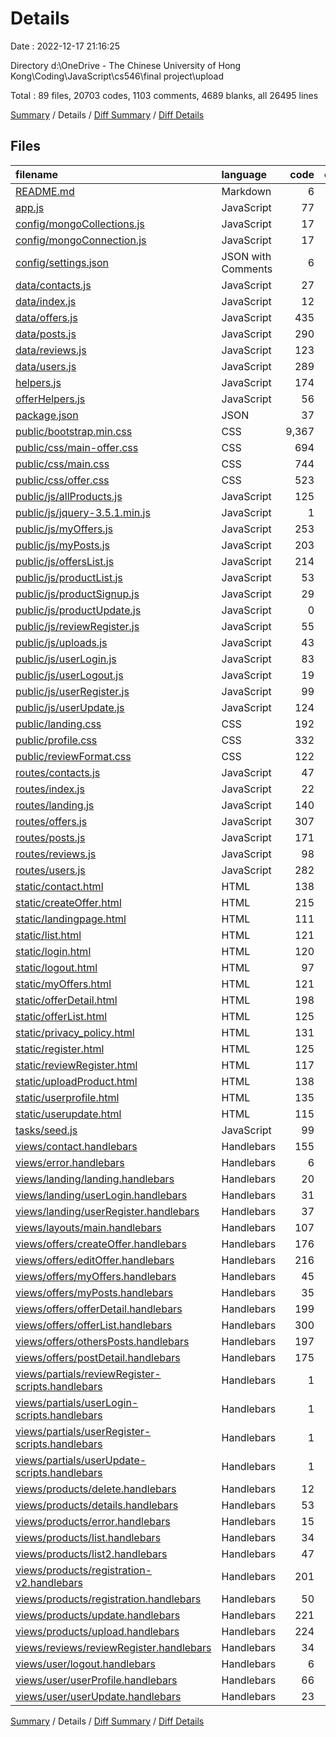 # Details

Date : 2022-12-17 21:16:25

Directory d:\\OneDrive - The Chinese University of Hong Kong\\Coding\\JavaScript\\cs546\\final project\\upload

Total : 89 files,  20703 codes, 1103 comments, 4689 blanks, all 26495 lines

[Summary](results.md) / Details / [Diff Summary](diff.md) / [Diff Details](diff-details.md)

## Files
| filename | language | code | comment | blank | total |
| :--- | :--- | ---: | ---: | ---: | ---: |
| [README.md](/README.md) | Markdown | 6 | 0 | 3 | 9 |
| [app.js](/app.js) | JavaScript | 77 | 2 | 18 | 97 |
| [config/mongoCollections.js](/config/mongoCollections.js) | JavaScript | 17 | 0 | 5 | 22 |
| [config/mongoConnection.js](/config/mongoConnection.js) | JavaScript | 17 | 0 | 3 | 20 |
| [config/settings.json](/config/settings.json) | JSON with Comments | 6 | 0 | 0 | 6 |
| [data/contacts.js](/data/contacts.js) | JavaScript | 27 | 1 | 10 | 38 |
| [data/index.js](/data/index.js) | JavaScript | 12 | 0 | 3 | 15 |
| [data/offers.js](/data/offers.js) | JavaScript | 435 | 30 | 136 | 601 |
| [data/posts.js](/data/posts.js) | JavaScript | 290 | 30 | 83 | 403 |
| [data/reviews.js](/data/reviews.js) | JavaScript | 123 | 10 | 27 | 160 |
| [data/users.js](/data/users.js) | JavaScript | 289 | 56 | 96 | 441 |
| [helpers.js](/helpers.js) | JavaScript | 174 | 2 | 16 | 192 |
| [offerHelpers.js](/offerHelpers.js) | JavaScript | 56 | 3 | 22 | 81 |
| [package.json](/package.json) | JSON | 37 | 0 | 1 | 38 |
| [public/bootstrap.min.css](/public/bootstrap.min.css) | CSS | 9,367 | 2 | 2,041 | 11,410 |
| [public/css/main-offer.css](/public/css/main-offer.css) | CSS | 694 | 10 | 156 | 860 |
| [public/css/main.css](/public/css/main.css) | CSS | 744 | 15 | 157 | 916 |
| [public/css/offer.css](/public/css/offer.css) | CSS | 523 | 26 | 94 | 643 |
| [public/js/allProducts.js](/public/js/allProducts.js) | JavaScript | 125 | 9 | 48 | 182 |
| [public/js/jquery-3.5.1.min.js](/public/js/jquery-3.5.1.min.js) | JavaScript | 1 | 1 | 0 | 2 |
| [public/js/myOffers.js](/public/js/myOffers.js) | JavaScript | 253 | 12 | 62 | 327 |
| [public/js/myPosts.js](/public/js/myPosts.js) | JavaScript | 203 | 38 | 63 | 304 |
| [public/js/offersList.js](/public/js/offersList.js) | JavaScript | 214 | 9 | 47 | 270 |
| [public/js/productList.js](/public/js/productList.js) | JavaScript | 53 | 6 | 20 | 79 |
| [public/js/productSignup.js](/public/js/productSignup.js) | JavaScript | 29 | 0 | 14 | 43 |
| [public/js/productUpdate.js](/public/js/productUpdate.js) | JavaScript | 0 | 0 | 1 | 1 |
| [public/js/reviewRegister.js](/public/js/reviewRegister.js) | JavaScript | 55 | 1 | 12 | 68 |
| [public/js/uploads.js](/public/js/uploads.js) | JavaScript | 43 | 21 | 10 | 74 |
| [public/js/userLogin.js](/public/js/userLogin.js) | JavaScript | 83 | 4 | 12 | 99 |
| [public/js/userLogout.js](/public/js/userLogout.js) | JavaScript | 19 | 0 | 5 | 24 |
| [public/js/userRegister.js](/public/js/userRegister.js) | JavaScript | 99 | 5 | 13 | 117 |
| [public/js/userUpdate.js](/public/js/userUpdate.js) | JavaScript | 124 | 6 | 15 | 145 |
| [public/landing.css](/public/landing.css) | CSS | 192 | 1 | 25 | 218 |
| [public/profile.css](/public/profile.css) | CSS | 332 | 28 | 62 | 422 |
| [public/reviewFormat.css](/public/reviewFormat.css) | CSS | 122 | 331 | 20 | 473 |
| [routes/contacts.js](/routes/contacts.js) | JavaScript | 47 | 0 | 8 | 55 |
| [routes/index.js](/routes/index.js) | JavaScript | 22 | 1 | 5 | 28 |
| [routes/landing.js](/routes/landing.js) | JavaScript | 140 | 19 | 23 | 182 |
| [routes/offers.js](/routes/offers.js) | JavaScript | 307 | 54 | 127 | 488 |
| [routes/posts.js](/routes/posts.js) | JavaScript | 171 | 41 | 45 | 257 |
| [routes/reviews.js](/routes/reviews.js) | JavaScript | 98 | 9 | 22 | 129 |
| [routes/users.js](/routes/users.js) | JavaScript | 282 | 24 | 64 | 370 |
| [static/contact.html](/static/contact.html) | HTML | 138 | 26 | 15 | 179 |
| [static/createOffer.html](/static/createOffer.html) | HTML | 215 | 18 | 39 | 272 |
| [static/landingpage.html](/static/landing.html) | HTML | 111 | 9 | 17 | 137 |
| [static/list.html](/static/list.html) | HTML | 121 | 5 | 15 | 141 |
| [static/login.html](/static/login.html) | HTML | 120 | 9 | 28 | 157 |
| [static/logout.html](/static/logout.html) | HTML | 97 | 9 | 14 | 120 |
| [static/myOffers.html](/static/myOffers.html) | HTML | 121 | 42 | 24 | 187 |
| [static/offerDetail.html](/static/offerDetail.html) | HTML | 198 | 19 | 53 | 270 |
| [static/offerList.html](/static/offerList.html) | HTML | 125 | 13 | 32 | 170 |
| [static/privacy_policy.html](/static/privacy_policy.html) | HTML | 131 | 5 | 14 | 150 |
| [static/register.html](/static/register.html) | HTML | 125 | 9 | 27 | 161 |
| [static/reviewRegister.html](/static/reviewRegister.html) | HTML | 117 | 19 | 20 | 156 |
| [static/uploadProduct.html](/static/uploadProduct.html) | HTML | 138 | 5 | 23 | 166 |
| [static/userprofile.html](/static/userprofile.html) | HTML | 135 | 33 | 35 | 203 |
| [static/userupdate.html](/static/userupdate.html) | HTML | 115 | 9 | 26 | 150 |
| [tasks/seed.js](/tasks/seed.js) | JavaScript | 99 | 9 | 9 | 117 |
| [views/contact.handlebars](/views/contact.handlebars) | Handlebars | 155 | 0 | 20 | 175 |
| [views/error.handlebars](/views/error.handlebars) | Handlebars | 6 | 0 | 6 | 12 |
| [views/landing/landing.handlebars](/views/landing/landing.handlebars) | Handlebars | 20 | 0 | 9 | 29 |
| [views/landing/userLogin.handlebars](/views/landing/userLogin.handlebars) | Handlebars | 31 | 0 | 8 | 39 |
| [views/landing/userRegister.handlebars](/views/landing/userRegister.handlebars) | Handlebars | 37 | 43 | 11 | 91 |
| [views/layouts/main.handlebars](/views/layouts/main.handlebars) | Handlebars | 107 | 0 | 20 | 127 |
| [views/offers/createOffer.handlebars](/views/offers/createOffer.handlebars) | Handlebars | 176 | 0 | 39 | 215 |
| [views/offers/editOffer.handlebars](/views/offers/editOffer.handlebars) | Handlebars | 216 | 0 | 61 | 277 |
| [views/offers/myOffers.handlebars](/views/offers/myOffers.handlebars) | Handlebars | 45 | 0 | 14 | 59 |
| [views/offers/myPosts.handlebars](/views/offers/myPosts.handlebars) | Handlebars | 35 | 0 | 13 | 48 |
| [views/offers/offerDetail.handlebars](/views/offers/offerDetail.handlebars) | Handlebars | 199 | 1 | 64 | 264 |
| [views/offers/offerList.handlebars](/views/offers/offerList.handlebars) | Handlebars | 300 | 3 | 72 | 375 |
| [views/offers/othersPosts.handlebars](/views/offers/othersPosts.handlebars) | Handlebars | 197 | 0 | 75 | 272 |
| [views/offers/postDetail.handlebars](/views/offers/postDetail.handlebars) | Handlebars | 175 | 1 | 61 | 237 |
| [views/partials/reviewRegister-scripts.handlebars](/views/partials/reviewRegister-scripts.handlebars) | Handlebars | 1 | 0 | 0 | 1 |
| [views/partials/userLogin-scripts.handlebars](/views/partials/userLogin-scripts.handlebars) | Handlebars | 1 | 0 | 0 | 1 |
| [views/partials/userRegister-scripts.handlebars](/views/partials/userRegister-scripts.handlebars) | Handlebars | 1 | 0 | 0 | 1 |
| [views/partials/userUpdate-scripts.handlebars](/views/partials/userUpdate-scripts.handlebars) | Handlebars | 1 | 0 | 0 | 1 |
| [views/products/delete.handlebars](/views/products/delete.handlebars) | Handlebars | 12 | 0 | 1 | 13 |
| [views/products/details.handlebars](/views/products/details.handlebars) | Handlebars | 53 | 4 | 2 | 59 |
| [views/products/error.handlebars](/views/products/error.handlebars) | Handlebars | 15 | 0 | 0 | 15 |
| [views/products/list.handlebars](/views/products/list.handlebars) | Handlebars | 34 | 2 | 5 | 41 |
| [views/products/list2.handlebars](/views/products/list2.handlebars) | Handlebars | 47 | 2 | 17 | 66 |
| [views/products/registration-v2.handlebars](/views/products/registration-v2.handlebars) | Handlebars | 201 | 0 | 35 | 236 |
| [views/products/registration.handlebars](/views/products/registration.handlebars) | Handlebars | 50 | 0 | 14 | 64 |
| [views/products/update.handlebars](/views/products/update.handlebars) | Handlebars | 221 | 0 | 61 | 282 |
| [views/products/upload.handlebars](/views/products/upload.handlebars) | Handlebars | 224 | 0 | 61 | 285 |
| [views/reviews/reviewRegister.handlebars](/views/reviews/reviewRegister.handlebars) | Handlebars | 34 | 0 | 9 | 43 |
| [views/user/logout.handlebars](/views/user/logout.handlebars) | Handlebars | 6 | 1 | 5 | 12 |
| [views/user/userProfile.handlebars](/views/user/userProfile.handlebars) | Handlebars | 66 | 0 | 13 | 79 |
| [views/user/userUpdate.handlebars](/views/user/userUpdate.handlebars) | Handlebars | 23 | 0 | 8 | 31 |

[Summary](results.md) / Details / [Diff Summary](diff.md) / [Diff Details](diff-details.md)